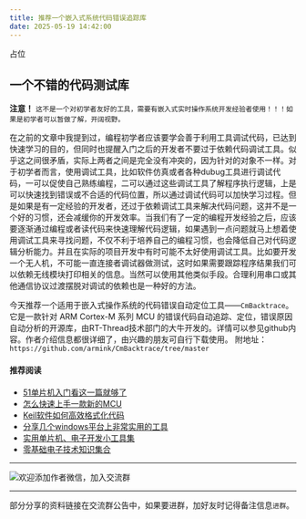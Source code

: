 ```yaml
---
title: 推荐一个嵌入式系统代码错误追踪库
date: 2025-05-19 14:42:00
---
```


占位
## 一个不错的代码测试库
**注意！** `这不是一个对初学者友好的工具，需要有嵌入式实时操作系统开发经验者使用！！！如果是初学者可以暂做了解，开阔视野。`

在之前的文章中我提到过，编程初学者应该要学会善于利用工具调试代码，已达到快速学习的目的，但同时也提醒入门之后的开发者不要过于依赖代码调试工具。似乎这之间很矛盾，实际上两者之间是完全没有冲突的，因为针对的对象不一样。对于初学者而言，使用调试工具，比如软件仿真或者各种dubug工具进行调试代码，一可以促使自己熟练编程，二可以通过这些调试工具了解程序执行逻辑，上是可以快速找到错误或不合适的代码位置，所以通过调试代码可以加快学习过程。但是如果是有一定经验的开发者，还过于依赖调试工具来解决代码问题，这并不是一个好的习惯，还会减缓你的开发效率。当我们有了一定的编程开发经验之后，应该要逐渐通过编程或者读代码来快速理解代码逻辑，如果遇到一点问题就马上想着使用调试工具来寻找问题，不仅不利于培养自己的编程习惯，也会降低自己对代码逻辑分析能力。并且在实际的项目开发中有时可能不太好使用调试工具。比如要开发一个无人机，不可能一直连接者调试器做测试，这时如果需要跟踪程序结果我们可以依赖无线模块打印相关的信息。当然可以使用其他类似手段。合理利用串口或其他通信协议过渡摆脱对调试的依赖也是一种好的方法。

今天推荐一个适用于嵌入式操作系统的代码错误自动定位工具——`CmBacktrace`。它是一款针对 ARM Cortex-M 系列 MCU 的错误代码自动追踪、定位，错误原因自动分析的开源库，由RT-Thread技术部门的大牛开发的。详情可以参见github内容。作者介绍信息都很详细了，由兴趣的朋友可自行下载使用。
附地址：`https://github.com/armink/CmBacktrace/tree/master`

#### 推荐阅读
- [51单片机入门看这一篇就够了](https://mp.weixin.qq.com/s?__biz=MzI1OTQ4MTg4Ng==&mid=2247485523&idx=1&sn=b7fcd1b86e2467d6f03b1a520c39bb06&chksm=ea790022dd0e893452c4994fa16d63111b16d9878c303712f695b58b7af360b7b18c1ed4b201&token=1711068967&lang=zh_CN#rd)
- [怎么快速上手一款新的MCU](https://mp.weixin.qq.com/s?__biz=MzI1OTQ4MTg4Ng==&mid=2247485581&idx=1&sn=b36e6536717774f7931c7aa93d5b237a&chksm=ea7900fcdd0e89ea0db13737720edc996fcb3fdbab3e43b4a92316240ac66d4b5a8bf9a07e78&token=466212876&lang=zh_CN#rd)
- [Keil软件如何高效格式化代码](https://mp.weixin.qq.com/s?__biz=MzI1OTQ4MTg4Ng==&mid=2247485572&idx=1&sn=17cefa35d9d660083d419a7e9b6db6f7&chksm=ea7900f5dd0e89e35b65ba26354cc69ad24f686d8e18abd34e0932567a9345e8c9ed653eee6b&token=1711068967&lang=zh_CN#rd)
- [分享几个windows平台上非常实用的工具](https://mp.weixin.qq.com/s?__biz=MzI1OTQ4MTg4Ng==&mid=2247485420&idx=2&sn=728ca4abbadf7caf51c392e7d7045cbe&chksm=ea790f9ddd0e868b9fa162c80db1876199845f387bbe851c8d38a4e8412329ae635916c13cfb&token=1711068967&lang=zh_CN#rd)
- [实用单片机、电子开发小工具集](https://mp.weixin.qq.com/s?__biz=MzI1OTQ4MTg4Ng==&mid=2247485606&idx=1&sn=2b433faa2e436fc762dc538c9cf3fe14&chksm=ea7900d7dd0e89c169f8948ff3d423016c8f51f1c914eb7b0d20cba8145b9ffa54815915d67b&token=1580674001&lang=zh_CN#rd)
- [零基础电子技术知识集合](https://mp.weixin.qq.com/s?__biz=MzI1OTQ4MTg4Ng==&mid=2247485689&idx=4&sn=211c2d0871a19c5e92cdf0c34f01d96b&chksm=ea790088dd0e899e3042a649a346bc98e94189d1fd18da2b954a7ddb781582dc2d0a82e07f4d&token=970763775&lang=zh_CN#rd)
----

![欢迎添加作者微信，加入交流群](https://files.mdnice.com/user/38598/37e7b97e-a5c7-44d1-9e48-bbe22ab3141d.jpg)

----
部分分享的资料链接在交流群公告中，如果要进群，加好友时记得备注信息`进群`。